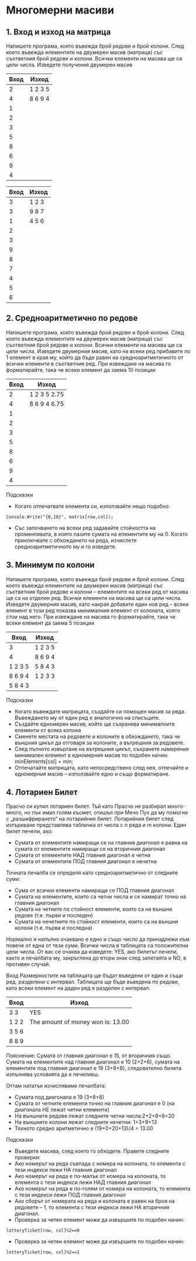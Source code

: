# Многомерни масиви
## 1. Вход и изход на матрица
Напишете програма, която въвежда брой редове и брой колони. След което въвежда елементите на двумерен масив (матрица) със съответния брой редове и колони. Всички елементи на масива ще са цели числа. Изведете получения двумерен масив

| Вход | Изход   |
| ---- | ------- |	
| 2    | 1 2 3 5 |
| 4    | 8 6 9 4 |
| 1    |         |
| 2    |         |
| 3    |         |
| 5    |         |
| 8    |         |
| 6    |         |
| 9    |         |
| 4	   |         |

| Вход | Изход   |
| ---- | ------- |
| 3    | 1 2 3   |
| 3    | 9 8 7   |
| 1    | 4 5 6   |
| 2    |         |
| 3    |         |
| 9    |         |
| 8    |         |
| 7    |         |
| 4    |         |
| 5    |         |
| 6	   |         |
 
## 2. Средноаритметично по редове
Напишете програма, която въвежда брой редове и брой колони. След което въвежда елементите на двумерен масив (матрица) със съответния брой редове и колони. Всички елементи на масива ще са цели числа. Изведете двумерния масив, като на всеки ред прибавите по 1 елемент в края му, който да бъде равен на средноаритметичното от всички елементи в съответния ред. При извеждане на масива го форматирайте, така че всеки елемент да заема 10 позиции

| Вход | Изход        |
| ---- | ------------ |
| 2    | 1 2 3 5 2.75 |
| 4    | 8 6 9 4 6.75 |
| 1    |              |
| 2    |              |
| 3    |              |
| 5    |              |
| 8    |              |
| 6    |              |
| 9    |              |
| 4	   |              |      

Подсказки
- Когато отпечатвате елемента си, използвайте нещо подобно: 
```
Console.Write("{0,10}", matrix[row,col]);
```
- Със започването на всеки ред задавайте стойността на променливата, в която пазите сумата на елементите му на 0. Когато приключвате с обхождането на реда, изчислете средноаритметичното му и го изведете. 

## 3. Минимум по колони
Напишете програма, която въвежда брой редове и брой колони. След което въвежда елементите на двумерен масив (матрица) със съответния брой редове и колони – елементите на всеки ред от масива ще са на отделен ред. Всички елементи на масива ще са цели числа. Изведете двумерния масив, като накрая добавите един нов ред – всеки елемент в този ред показва минималния елемент от колоната, която стои над него. При извеждане на масива го форматирайте, така че всеки елемент да заема 5 позиции

| Вход    | Изход   |
| ------- | ------- |
| 3       | 1 2 3 5 |
| 4       | 8 6 9 4 |
| 1 2 3 5 | 5 8 4 3 |
| 8 6 9 4 | 1 2 3 3 |
| 5 8 4 3 |         |

Подсказки
- Когато въвеждате матрицата, създайте си помощен масив за реда. Въвеждането му от един ред е аналогично на списъците.  
- Създайте едномерен масив, който ще съхранява минималните елементи от всяка колона
- Сменете местата на редовете и колоните в обхождането, така че външния цикъл да отговаря за колоните, а вътрешния за редовете.
- След пълното извъртане на вътрешния цикъл, съхранете намерения минимален елемент в едномерния масив по подобен начин: minElements[col] = min;
- Отпечатайте матрицата, като непосредствено след нея, отпечайте и едномерния масив – използвайте едно и също форматиране.

## 4. Лотариен Билет
Прасчо си купил лотариен билет. Тъй като Прасчо не разбирал много-много, но пък имал голям късмет, отишъл при Мечо Пух да му помогне с „разшифрирането“ на лотарийния билет. Лотарийния билет след изтъркване представлява табличка от числа с n реда и m колони.  Един билет печели, ако:
- Сумата от елементите намиращи се на главния диагонал е равна на сумата от елементите намиращи се на вторичния диагонал
- Сумата от елементите НАД главния диагонал е четна
- Сумата от елементите ПОД главния диагонал е нечетна

Точната печалба се определя като средноаритметично от следните суми:
- Сума от всички елементи намиращи се ПОД главния диагонал
- Сумата на елементите, които са четни числа и се намират точно на главния диагонал
- Сумата на четните по стойност елементи, които са на външни редове (т.е. първи и последен)
- Сумата на нечетните по стойност елементи, които са на външни колони (т.е. първа и последна)

Нормално и напълно очаквано е едно и също число да принадлежи към повече от една от тези суми. Всички числа в таблицата са положителни цели числа.
От вас се очаква да изведете: YES, ако билетът печели, както и печалбата му, закръглена до втори знак след запетаята и NO, в противен случай.

Вход
Размерностите на таблицата ще бъдат въведени от един и същи ред, разделени с интервал.
Таблицата ще бъде въведена по редове, като всеки елемент на даден ред е разделен с интервал.

| Вход  | Изход                             | 
| ----- | --------------------------------- | 
| 3 3   | YES                               | 
| 1 2 2 | The amount of money won is: 13.00 | 
| 3 5 6 |                                   | 
| 8 8 9 | 	                                | 

Пояснение:
Сумата от главния диагонал е 15, от вторичния също. Сумата на елементите над главния диагонал е 10 (2+2+6), сумата на елементите под главния диагонал е 19 (3+8+8), следователно билета изпълнява условията да е печеливш.

Оттам нататък изчисляваме печалбата:
- Сумата под диагонала е 19 (3+8+8)
- Сумата от четните елементи точно на главния диагонал е 0 (на диагонала НЕ лежат четни елементи)
- На външните редове лежат следните четни числа:2+2+8+8=20
- На външните колони лежат следните нечетни: 1+3+9=13
- Тяхното средно аритметично е (19+0+20+13)/4 = 13.00

Подсказки
- Въведете масива, след което го обходете. Правете следните проверки:
- Ако номерът на реда съвпада с номера на колоната, то елемента с тези индекси лежи НА главния диагонал
- Ако номерът на реда е по-малък от номера на колоната, то елемента с тези индекси лежи НАД главния диагонал
- Ако номерът на реда е по-голям от номера на колоната, то елемента с тези индекси лежи ПОД главния диагонал
- Ако сборът от номерата на реда и колоната е равен на броя на редовете – 1, то елемента с тези индекси лежи НА вторичния диагонал.
- Проверка за четен елемент може да извършите по подобен начин:
```
lotteryTicket[row, col]%2==0
```
- Проверка за четен елемент може да извършите по подобен начин:
```
lotteryTicket[row, col]%2==1
```